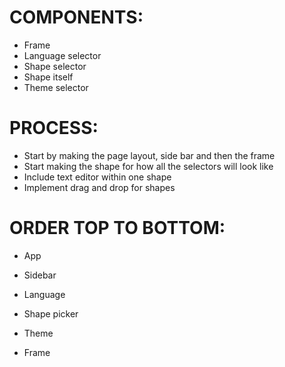 # COMPONENTS:

-   Frame
-   Language selector
-   Shape selector
-   Shape itself
-   Theme selector

# PROCESS:

-   Start by making the page layout, side bar and then the frame
-   Start making the shape for how all the selectors will look like
-   Include text editor within one shape
-   Implement drag and drop for shapes

# ORDER TOP TO BOTTOM:

-   App

-   Sidebar
-   Language
-   Shape picker
-   Theme

-   Frame
